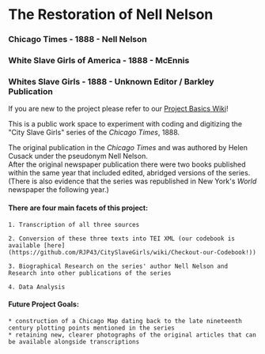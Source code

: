 # The Restoration of Nell Nelson 
### Chicago Times - 1888 - Nell Nelson
### White Slave Girls of America - 1888 - McEnnis
### Whites Slave Girls - 1888 - Unknown Editor / Barkley Publication  

If you are new to the project please refer to our [Project Basics Wiki](https://github.com/RJP43/CitySlaveGirls/wiki/Project-Basics)!   

This is a public work space to experiment with coding and digitizing the "City Slave Girls" series of the _Chicago Times_, 1888.  

The original publication in the _Chicago Times_ and was authored by Helen Cusack under the pseudonym Nell Nelson.  
After the original newspaper publication there were two books published within the same year that included edited, abridged versions of the series. (There is also evidence that the series was republished in New York's _World_ newspaper the following year.)

#### There are four main facets of this project:

    1. Transcription of all three sources 
    
    2. Conversion of these three texts into TEI XML (our codebook is available [here](https://github.com/RJP43/CitySlaveGirls/wiki/Checkout-our-Codebook!))
    
    3. Biographical Research on the series' author Nell Nelson and Research into other publications of the series
    
    4. Data Analysis
  

#### Future Project Goals:

    * construction of a Chicago Map dating back to the late nineteenth century plotting points mentioned in the series
    * retaining new, clearer photographs of the original articles that can be available alongside transcriptions


